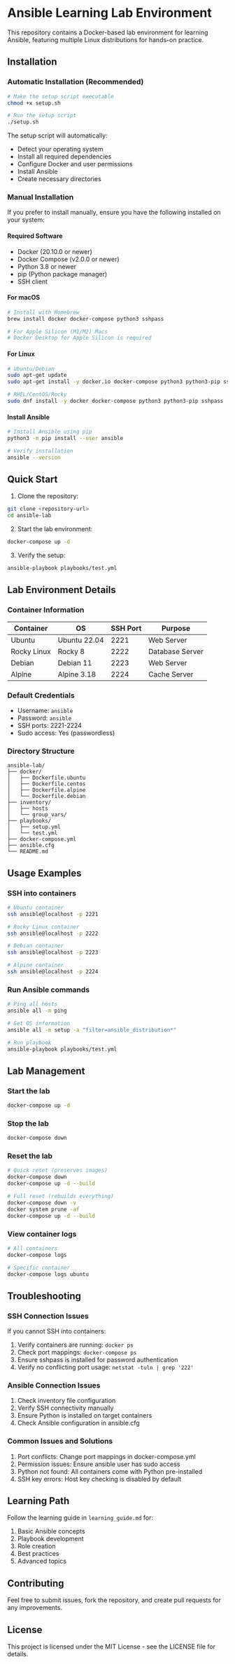 # Ansible Learning Lab Environment

This repository contains a Docker-based lab environment for learning Ansible, featuring multiple Linux distributions for hands-on practice.

## Installation

### Automatic Installation (Recommended)
```bash
# Make the setup script executable
chmod +x setup.sh

# Run the setup script
./setup.sh
```
The setup script will automatically:
- Detect your operating system
- Install all required dependencies
- Configure Docker and user permissions
- Install Ansible
- Create necessary directories

### Manual Installation

If you prefer to install manually, ensure you have the following installed on your system:

#### Required Software
- Docker (20.10.0 or newer)
- Docker Compose (v2.0.0 or newer)
- Python 3.8 or newer
- pip (Python package manager)
- SSH client

#### For macOS
```bash
# Install with Homebrew
brew install docker docker-compose python3 sshpass

# For Apple Silicon (M1/M2) Macs
# Docker Desktop for Apple Silicon is required
```

#### For Linux
```bash
# Ubuntu/Debian
sudo apt-get update
sudo apt-get install -y docker.io docker-compose python3 python3-pip sshpass

# RHEL/CentOS/Rocky
sudo dnf install -y docker docker-compose python3 python3-pip sshpass
```

#### Install Ansible
```bash
# Install Ansible using pip
python3 -m pip install --user ansible

# Verify installation
ansible --version
```

## Quick Start

1. Clone the repository:
```bash
git clone <repository-url>
cd ansible-lab
```

2. Start the lab environment:
```bash
docker-compose up -d
```

3. Verify the setup:
```bash
ansible-playbook playbooks/test.yml
```

## Lab Environment Details

### Container Information
| Container | OS | SSH Port | Purpose |
|-----------|------|-----------|----------|
| Ubuntu | Ubuntu 22.04 | 2221 | Web Server |
| Rocky Linux | Rocky 8 | 2222 | Database Server |
| Debian | Debian 11 | 2223 | Web Server |
| Alpine | Alpine 3.18 | 2224 | Cache Server |

### Default Credentials
- Username: `ansible`
- Password: `ansible`
- SSH ports: 2221-2224
- Sudo access: Yes (passwordless)

### Directory Structure
```
ansible-lab/
├── docker/
│   ├── Dockerfile.ubuntu
│   ├── Dockerfile.centos
│   ├── Dockerfile.alpine
│   └── Dockerfile.debian
├── inventory/
│   ├── hosts
│   └── group_vars/
├── playbooks/
│   ├── setup.yml
│   └── test.yml
├── docker-compose.yml
├── ansible.cfg
└── README.md
```

## Usage Examples

### SSH into containers
```bash
# Ubuntu container
ssh ansible@localhost -p 2221

# Rocky Linux container
ssh ansible@localhost -p 2222

# Debian container
ssh ansible@localhost -p 2223

# Alpine container
ssh ansible@localhost -p 2224
```

### Run Ansible commands
```bash
# Ping all hosts
ansible all -m ping

# Get OS information
ansible all -m setup -a "filter=ansible_distribution*"

# Run playbook
ansible-playbook playbooks/test.yml
```

## Lab Management

### Start the lab
```bash
docker-compose up -d
```

### Stop the lab
```bash
docker-compose down
```

### Reset the lab
```bash
# Quick reset (preserves images)
docker-compose down
docker-compose up -d --build

# Full reset (rebuilds everything)
docker-compose down -v
docker system prune -af
docker-compose up -d --build
```

### View container logs
```bash
# All containers
docker-compose logs

# Specific container
docker-compose logs ubuntu
```

## Troubleshooting

### SSH Connection Issues
If you cannot SSH into containers:
1. Verify containers are running: `docker ps`
2. Check port mappings: `docker-compose ps`
3. Ensure sshpass is installed for password authentication
4. Verify no conflicting port usage: `netstat -tuln | grep '222'`

### Ansible Connection Issues
1. Check inventory file configuration
2. Verify SSH connectivity manually
3. Ensure Python is installed on target containers
4. Check Ansible configuration in ansible.cfg

### Common Issues and Solutions
1. Port conflicts: Change port mappings in docker-compose.yml
2. Permission issues: Ensure ansible user has sudo access
3. Python not found: All containers come with Python pre-installed
4. SSH key errors: Host key checking is disabled by default

## Learning Path

Follow the learning guide in `learning_guide.md` for:
1. Basic Ansible concepts
2. Playbook development
3. Role creation
4. Best practices
5. Advanced topics

## Contributing

Feel free to submit issues, fork the repository, and create pull requests for any improvements.

## License

This project is licensed under the MIT License - see the LICENSE file for details. 